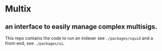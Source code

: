 # Multix
## an interface to easily manage complex multisigs.

This repo contains the code to run an indexer see `./packages/squid` and a front-end, see `./packages/ui`.
